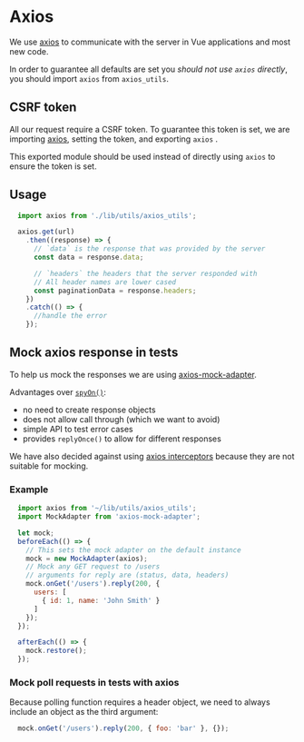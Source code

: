 # Axios

We use [axios](https://github.com/axios/axios) to communicate with the server in Vue applications and most new code.

In order to guarantee all defaults are set you *should not use `axios` directly*, you should import `axios` from `axios_utils`.

## CSRF token

All our request require a CSRF token.
To guarantee this token is set, we are importing [axios](https://github.com/axios/axios), setting the token, and exporting `axios` .

This exported module should be used instead of directly using `axios` to ensure the token is set.

## Usage

```javascript
  import axios from './lib/utils/axios_utils';

  axios.get(url)
    .then((response) => {
      // `data` is the response that was provided by the server
      const data = response.data;

      // `headers` the headers that the server responded with
      // All header names are lower cased
      const paginationData = response.headers;
    })
    .catch(() => {
      //handle the error
    });
```

## Mock axios response in tests

To help us mock the responses we are using [axios-mock-adapter](https://github.com/ctimmerm/axios-mock-adapter).

Advantages over [`spyOn()`](https://jasmine.github.io/api/edge/global.html#spyOn):

- no need to create response objects
- does not allow call through (which we want to avoid)
- simple API to test error cases
- provides `replyOnce()` to allow for different responses

We have also decided against using [axios interceptors](https://github.com/axios/axios#interceptors) because they are not suitable for mocking.

### Example

```javascript
  import axios from '~/lib/utils/axios_utils';
  import MockAdapter from 'axios-mock-adapter';

  let mock;
  beforeEach(() => {
    // This sets the mock adapter on the default instance
    mock = new MockAdapter(axios);
    // Mock any GET request to /users
    // arguments for reply are (status, data, headers)
    mock.onGet('/users').reply(200, {
      users: [
        { id: 1, name: 'John Smith' }
      ]
    });
  });

  afterEach(() => {
    mock.restore();
  });
```

### Mock poll requests in tests with axios

Because polling function requires a header object, we need to always include an object as the third argument:

```javascript
  mock.onGet('/users').reply(200, { foo: 'bar' }, {});
```
